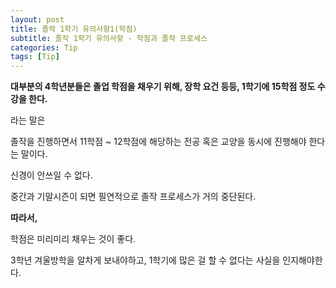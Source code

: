 ```yaml
---
layout: post
title: 졸작 1학기 유의사항1(학점)
subtitle: 졸작 1학기 유의사항 - 학점과 졸작 프로세스
categories: Tip
tags: [Tip]
---
```


**대부분의 4학년분들은 졸업 학점을 채우기 위해, 장학 요건 등등, 1학기에 15학점 정도 수강을 한다.**


라는 말은

졸작을 진행하면서 11학점 ~ 12학점에 해당하는 전공 혹은 교양을 동시에 진행해야 한다는 말이다.

신경이 안쓰일 수 없다.

중간과 기말시즌이 되면 필연적으로 졸작 프로세스가 거의 중단된다.



**따라서,**

학점은 미리미리 채우는 것이 좋다.

3학년 겨울방학을 알차게 보내야하고, 1학기에 많은 걸 할 수 없다는 사실을 인지해야한다.

